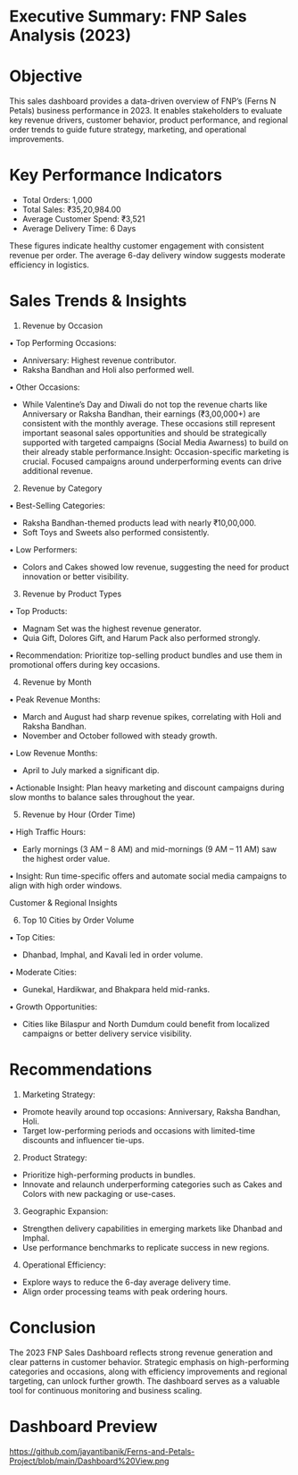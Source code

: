 # Executive Summary: FNP Sales Analysis (2023)

# Objective 

This sales dashboard provides a data-driven overview of FNP’s (Ferns N Petals) business performance 
in 2023. It enables stakeholders to evaluate key revenue drivers, customer behavior, product 
performance, and regional order trends to guide future strategy, marketing, and operational 
improvements. 
# Key Performance Indicators 
- Total Orders: 1,000 
- Total Sales: ₹35,20,984.00 
- Average Customer Spend: ₹3,521 
- Average Delivery Time: 6 Days 

These figures indicate healthy customer engagement with consistent revenue per order. The average 
6-day delivery window suggests moderate efficiency in logistics. 

# Sales Trends & Insights 
1. Revenue by Occasion
   
• Top Performing Occasions:

- Anniversary: Highest revenue contributor. 
- Raksha Bandhan and Holi also performed well.
  
• Other Occasions: 
- While Valentine’s Day and Diwali do not top the revenue charts like Anniversary or 
Raksha Bandhan, their earnings (₹3,00,000+) are consistent with the monthly 
average. These occasions still represent important seasonal sales opportunities and 
should be strategically supported with targeted campaigns (Social Media Awarness) 
to build on their already stable performance.Insight: Occasion-specific marketing is 
crucial. Focused campaigns around underperforming events can drive additional 
revenue.
2. Revenue by Category
   
• Best-Selling Categories:

-  Raksha Bandhan-themed products lead with nearly ₹10,00,000. 
- Soft Toys and Sweets also performed consistently.
   
• Low Performers:

- Colors and Cakes showed low revenue, suggesting the need for product innovation 
or better visibility.
 
3. Revenue by Product Types
   
• Top Products: 
- Magnam Set was the highest revenue generator. 
- Quia Gift, Dolores Gift, and Harum Pack also performed strongly.
  
• Recommendation: Prioritize top-selling product bundles and use them in promotional offers 
during key occasions.

4. Revenue by Month
    
• Peak Revenue Months: 
- March and August had sharp revenue spikes, correlating with Holi and Raksha 
Bandhan. 
- November and October followed with steady growth.
   
• Low Revenue Months: 
- April to July marked a significant dip.
   
• Actionable Insight: Plan heavy marketing and discount campaigns during slow months to 
balance sales throughout the year. 

5. Revenue by Hour (Order Time)
   
• High Traffic Hours: 
- Early mornings (3 AM – 8 AM) and mid-mornings (9 AM – 11 AM) saw the highest 
order value.

• Insight: Run time-specific offers and automate social media campaigns to align with high
order windows.

Customer & Regional Insights 

6. Top 10 Cities by Order Volume 

• Top Cities: 
- Dhanbad, Imphal, and Kavali led in order volume.
  
• Moderate Cities: 
- Gunekal, Hardikwar, and Bhakpara held mid-ranks.
   
• Growth Opportunities: 
- Cities like Bilaspur and North Dumdum could benefit from localized campaigns or 
better delivery service visibility.
 
# Recommendations 
1. Marketing Strategy: 
- Promote heavily around top occasions: Anniversary, Raksha Bandhan, Holi.
- Target low-performing periods and occasions with limited-time discounts and 
influencer tie-ups. 
2. Product Strategy: 
- Prioritize high-performing products in bundles. 
- Innovate and relaunch underperforming categories such as Cakes and Colors with 
new packaging or use-cases. 
3. Geographic Expansion: 
- Strengthen delivery capabilities in emerging markets like Dhanbad and Imphal. 
- Use performance benchmarks to replicate success in new regions. 
4. Operational Efficiency: 
- Explore ways to reduce the 6-day average delivery time. 
- Align order processing teams with peak ordering hours.
   
# Conclusion 

The 2023 FNP Sales Dashboard reflects strong revenue generation and clear patterns in customer 
behavior. Strategic emphasis on high-performing categories and occasions, along with efficiency 
improvements and regional targeting, can unlock further growth. The dashboard serves as a valuable 
tool for continuous monitoring and business scaling.
# Dashboard Preview
https://github.com/jayantibanik/Ferns-and-Petals-Project/blob/main/Dashboard%20View.png
